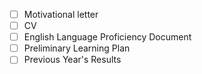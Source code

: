 - [ ] Motivational letter
- [ ] CV
- [ ] English Language Proficiency Document
- [ ] Preliminary Learning Plan
- [ ] Previous Year's Results 